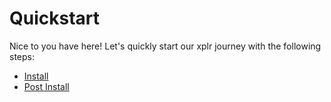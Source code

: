 Quickstart
==========

Nice to you have here! Let's quickly start our xplr journey with the
following steps:

- [Install](install.md)
- [Post Install](post-install.md)
